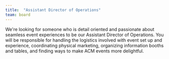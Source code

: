 ```yaml
---
title:  "Assistant Director of Operations"
team: board
---
```

We're looking for someone who is detail oriented and passionate about seamless event experiences to be our Assistant Director of Operations. You will be responsible for handling the logistics involved with event set up and experience, coordinating physical marketing, organizing information booths and tables, and finding ways to make ACM events more delightful.
